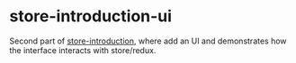 # store-introduction-ui
Second part of [store-introduction](https://github.com/emersonsiega/store-introduction), where add an UI and demonstrates how the interface interacts with store/redux.
